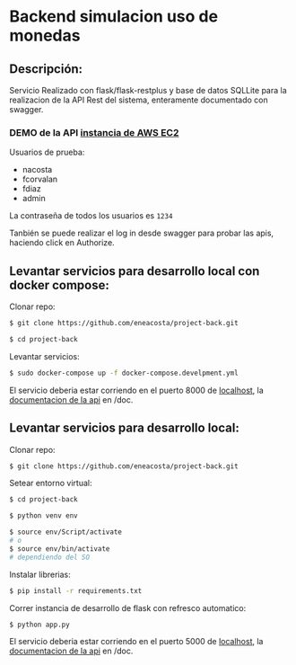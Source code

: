 # Backend simulacion uso de monedas

## Descripción:

Servicio Realizado con flask/flask-restplus y base de datos SQLLite para la realizacion de la API Rest del sistema, enteramente documentado con swagger.
### DEMO de la API [instancia de AWS EC2](http://54.94.217.113/api/doc)

Usuarios de prueba:
* nacosta
* fcorvalan
* fdiaz
* admin

La contraseña de todos los usuarios es `1234`

Tanbién se puede realizar el log in desde swagger para probar las apis, haciendo click en Authorize.

## Levantar servicios para desarrollo local con docker compose:
Clonar repo: 
```bash
$ git clone https://github.com/eneacosta/project-back.git

$ cd project-back
```
Levantar servicios:
```bash
$ sudo docker-compose up -f docker-compose.develpment.yml
```

El servicio deberia estar corriendo en el puerto 8000 de [localhost](http://localhost:8000), la [documentacion de la api](http://localhost:8000/doc) en /doc.

## Levantar servicios para desarrollo local:

Clonar repo: 
```bash
$ git clone https://github.com/eneacosta/project-back.git
```
Setear entorno virtual: 
```bash
$ cd project-back

$ python venv env

$ source env/Script/activate
# o
$ source env/bin/activate
# dependiendo del SO
```
Instalar librerias: 
```bash
$ pip install -r requirements.txt
```
Correr instancia de desarrollo de flask con refresco automatico: 
```bash
$ python app.py
```

El servicio deberia estar corriendo en el puerto 5000 de [localhost](http://localhost:5000), la [documentacion de la api](http://localhost:5000/doc) en /doc.

